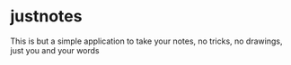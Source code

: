# justnotes
This is but a simple application to take your notes, no tricks, no drawings, just you and your words
